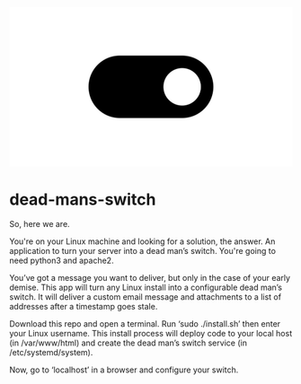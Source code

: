![DMS](html/dms_files/dms.png)

# dead-mans-switch

So, here we are.

You're on your Linux machine and looking for a solution, the answer. An application to turn your server into a dead man’s switch. You're going to need python3 and apache2. 

You’ve got a message you want to deliver, but only in the case of your early demise. This app will turn any Linux install into a configurable dead man’s switch. It will deliver a custom email message and attachments to a list of addresses after a timestamp goes stale.

Download this repo and open a terminal. Run ‘sudo ./install.sh’ then enter your Linux username. This install process will deploy code to your local host (in /var/www/html) and create the dead man’s switch service (in /etc/systemd/system).

Now, go to ‘localhost’ in a browser and configure your switch.
